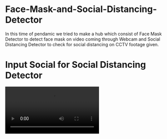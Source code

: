 # Face-Mask-and-Social-Distancing-Detector
In this time of pendamic we tried to make a hub which consist of Face Mask Detector to detect face mask on video coming through Webcam and Social Distancing Detector to check for social distancing on CCTV footage given.

# Input Social for Social Distancing Detector
![Input Social for Social Distancing Detector](/static/video.mp4)
